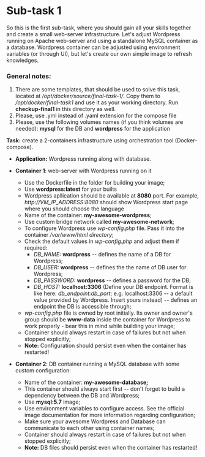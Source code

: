 # Sub-task 1
So this is the first sub-task, where you should gain all your skills together and create a small web-server infrastructure. Let's adjust Wordpress running on Apache web-server and using a standalone MySQL container as a database. Wordpress container can be adjusted using environment variables (or through UI), but let's create our own simple image to refresh knowledges.

### General notes:

1. There are some templates, that should be used to solve this task, located at */opt/docker/source/final-task-1/*. Copy them to */opt/docker/final-task1* and use it as your working directory. Run **checkup-final1** in this directory as well.
2. Please, use .yml instead of .yaml extension for the compose file
3. Please, use the following volumes names (if you think volumes are needed): **mysql** for the DB and **wordpress** for the application

 **Task:** create a 2-containers infrastructure using orchestration tool (Docker-compose).

 - **Application:** Wordpress running along with database.
 - **Container 1**: web-server with Wordpress running on it
   - Use the Dockerfile in the folder for building your image;
   - Use **wordpress:latest** for your builts
   - Wordpress apllication should be available at **8080** port. For example, *http://VM_IP_ADDRESS:8080* should show Wordpress start page where you should choose the language
   - Name of the container: **my-awesome-wordpress**;
   - Use custom bridge network called **my-awesome-network**;
   - To configure Wordpress use *wp-config.php* file. Pass it into the container */var/www/html directory*;
   - Check the default values in *wp-config.php* and adjust them if required:
     - *DB_NAME:* **wordpress** -- defines the name of a DB for Wordpress;
     - *DB_USER:* **wordpress** -- defines the the name of DB user for Wordpress;
     - *DB_PASSWORD:* **wordpress** -- defines a password for the DB;
     - *DB_HOST:* **localhost:3306** (Define your DB endpoint. Format is like here: *db_endpoint:db_port*; e.g. localhost:3306 -- a default value provided by Wordpress. Insert yours instead) -- defines an endpoint the DB is accessible through;
   - *wp-config.php* file is owned by root initially. Its owner and owner's group should be **www-data** inside the container for Wordpress to work properly - bear this in mind while building your image;
   - Container should always restart in case of failures but not when stopped explicitly;
   - **Note:** Configuration should persist even when the container has restarted!

 - **Container 2**: DB container running a MySQL database with some custom configuration:
   - Name of the container: **my-awesome-database;**
   - This container should always start first -- don't forget to build a dependency between the DB and Wordpress;
   - Use **mysql:5.7** image;
   - Use environment variables to configure access. See the official image documentation for more information regarding configuration;
   - Make sure your awesome Wordpress and Database can communicate to each other using container names;
   - Container should always restart in case of failures but not when stopped explicitly;
   - **Note:** DB files should persist even when the container has restarted!
